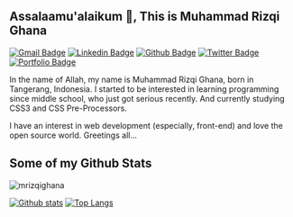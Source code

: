 <!---
mrizqighana/mrizqighana is a ✨ special ✨ repository because its `README.md` (this file) appears on your GitHub profile.
You can click the Preview link to take a look at your changes.
--->
## Assalaamu'alaikum 👋, This is Muhammad Rizqi Ghana
[![Gmail Badge](https://img.shields.io/badge/-rizqighana@gmail.com-c14438?style=flat&logo=Gmail&logoColor=white&link=mailto:rizqighana@gmail.com)](mailto:rizqighana@gmail.com) 
[![Linkedin Badge](https://img.shields.io/badge/-mrizqighana-0072b1?style=flat&logo=Linkedin&logoColor=white&link=https://www.linkedin.com/in/mrizqighana/)](https://www.linkedin.com/in/mrizqighana/) [![Github Badge](https://img.shields.io/badge/-mrizqighana-grey?style=flat&logo=github&logoColor=white&link=https://github.com/mrizqighana/)](https://www.github.com/mrizqighana/) [![Twitter Badge](https://img.shields.io/badge/-mrizqighana-00acee?style=flat&logo=twitter&logoColor=white&link=https://twitter.com/mrizqighana/)](https://www.twitter.com/mrizqighana/) [![Portfolio Badge](https://img.shields.io/badge/portfolio-web-blue?style=flat&link=mrizqighana.github.io/mrizqighana/)](mrizqighana.github.io/mrizqighana/) <p align='left'>In the name of Allah, my name is Muhammad Rizqi Ghana, born in Tangerang, Indonesia. I started to be interested in learning programming since middle school, who just got serious recently. 
And currently studying CSS3 and CSS Pre-Processors.

I have an interest in web development (especially, front-end) and love the open source world. Greetings all...</p>
## Some of my Github Stats
<p align=left> <img src=https://komarev.com/ghpvc/?username=mrizqighana alt=mrizqighana /> </p>

[![Github stats](https://github-readme-stats.vercel.app/api?username=mrizqighana&show_icons=true&include_all_commits=true)](https://github.com/mrizqighana/github-readme-stats)
[![Top Langs](https://github-readme-stats.vercel.app/api/top-langs/?username=mrizqighana&layout=compact)](https://github.com/mrizqighana/github-readme-stats)
